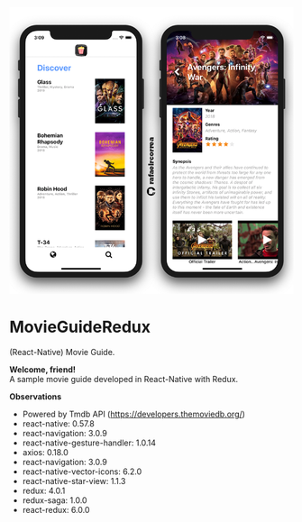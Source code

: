 <img src="https://raw.githubusercontent.com/rafaelrcorrea/MovieGuideRedux/master/screens-shot.png" title="capture-screen" alt="capture-screen">

# MovieGuideRedux
(React-Native) Movie Guide.

**Welcome, friend!**<br/>
A sample movie guide developed in React-Native with Redux.

**Observations**
- Powered by Tmdb API (https://developers.themoviedb.org/)
- react-native: 0.57.8
- react-navigation: 3.0.9
- react-native-gesture-handler: 1.0.14
- axios: 0.18.0
- react-navigation: 3.0.9
- react-native-vector-icons: 6.2.0
- react-native-star-view: 1.1.3
- redux: 4.0.1
- redux-saga: 1.0.0
- react-redux: 6.0.0
